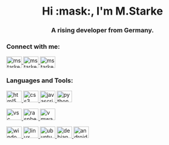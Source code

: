 <h1 align="center">Hi :mask:, I'm M.Starke</h1>
<h3 align="center">A rising developer from Germany.</h3>

<h3 align="left">Connect with me:</h3>
<p align="left">
    <a href="https://linkedin.com/in/mstarke-ae" target="blank">
        <img align="center" src="https://cdn.jsdelivr.net/npm/simple-icons@3.12.4/icons/linkedin.svg" alt="mstarke-ae" height="30" width="40" />
    </a>
    <a href="mailto:mstarke@bbw-fi.de" target="blank">
        <img align="center" src="https://cdn.jsdelivr.net/npm/simple-icons@3.12.4/icons/microsoftoutlook.svg" alt="mstarke-ae" height="30" width="40" />
    </a>
    <a href="https://discord.gg/JgbAXvS" target="blank">
        <img align="center" src="https://cdn.jsdelivr.net/npm/simple-icons@3.12.4/icons/discord.svg" alt="mstarke-ae" height="30" width="40" />
    </a>
</p>

<h3 align="left">Languages and Tools:</h3>

<p align="left"> 
    <a href="https://www.w3schools.com/html/" target="_blank">
        <img src="https://cdn.jsdelivr.net/npm/simple-icons@3.12.4/icons/html5.svg" alt="html5" height="30" width="40" />
    </a>
    <a href="https://www.w3schools.com/css/" target="_blank">
        <img src="https://cdn.jsdelivr.net/npm/simple-icons@3.12.4/icons/css3.svg" alt="css3" height="30" width="40" />
    </a>
    <a href="https://www.w3schools.com/js" target="_blank">
        <img src="https://cdn.jsdelivr.net/npm/simple-icons@3.12.4/icons/javascript.svg" alt="javascript" height="30" width="40" />
    </a>
    <a href="https://www.python.org" target="_blank">
        <img src="https://cdn.jsdelivr.net/npm/simple-icons@3.12.4/icons/python.svg" alt="python" height="30" width="40" />
    </a>
</p>
<p align="left">
    <a href="https://code.visualstudio.com/" target="_blank">
        <img src="https://cdn.jsdelivr.net/npm/simple-icons@3.12.4/icons/visualstudiocode.svg" alt="vsc" height="30" width="40" />
    </a>
    <a href="https://www.raspberrypi.org/" target="_blank">
        <img src="https://cdn.jsdelivr.net/npm/simple-icons@3.12.4/icons/raspberrypi.svg" alt="raspberrypi" height="30" width="40" />
    </a>
    <a href="https://www.vmware.com/" target="_blank">
        <img src="https://cdn.jsdelivr.net/npm/simple-icons@3.12.4/icons/vmware.svg" alt="vmware" height="30" width="40" />
    </a>
</p>
<p align="left">
    <a href="https://www.microsoft.com/" target="_blank">
        <img src="https://cdn.jsdelivr.net/npm/simple-icons@3.12.4/icons/windows.svg" alt="windows" height="30" width="40" />
    </a>
    <a href="https://www.linux.org/" target="_blank">
        <img src="https://cdn.jsdelivr.net/npm/simple-icons@3.12.4/icons/linux.svg" alt="linux" height="30" width="40" />
    </a>
    <a href="https://ubuntu.com/" target="_blank">
        <img src="https://cdn.jsdelivr.net/npm/simple-icons@3.12.4/icons/ubuntu.svg" alt="ubuntu" height="30" width="40" />
    </a>
    <a href="https://www.debian.org/" target="_blank">
        <img src="https://cdn.jsdelivr.net/npm/simple-icons@3.12.4/icons/debian.svg" alt="debian" height="30" width="40" />
    </a>
    <a href="https://www.android.com/" target="_blank">
        <img src="https://cdn.jsdelivr.net/npm/simple-icons@3.12.4/icons/android.svg" alt="android" height="30" width="40" />
    </a>

</p>
